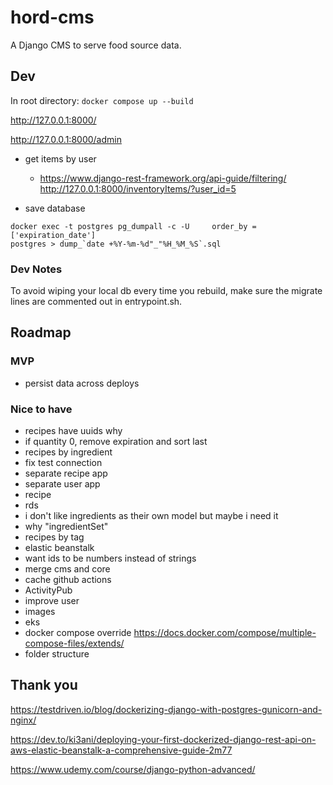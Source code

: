 # hord-cms

A Django CMS to serve food source data.

## Dev

In root directory:
`docker compose up --build`

http://127.0.0.1:8000/

http://127.0.0.1:8000/admin


- get items by user
    - https://www.django-rest-framework.org/api-guide/filtering/
    http://127.0.0.1:8000/inventoryItems/?user_id=5

- save database

```
docker exec -t postgres pg_dumpall -c -U     order_by = ['expiration_date']
postgres > dump_`date +%Y-%m-%d"_"%H_%M_%S`.sql
```

### Dev Notes
To avoid wiping your local db every time you rebuild, make sure the migrate lines are commented out in entrypoint.sh.

## Roadmap

### MVP

- persist data across deploys

### Nice to have

- recipes have uuids why
- if quantity 0, remove expiration and sort last
- recipes by ingredient
- fix test connection
- separate recipe app
- separate user app
- recipe
- rds
- i don't like ingredients as their own model but maybe i need it
- why "ingredientSet"
- recipes by tag
- elastic beanstalk
- want ids to be numbers instead of strings
- merge cms and core
- cache github actions
- ActivityPub
- improve user
- images
- eks
- docker compose override https://docs.docker.com/compose/multiple-compose-files/extends/
- folder structure

## Thank you

https://testdriven.io/blog/dockerizing-django-with-postgres-gunicorn-and-nginx/

https://dev.to/ki3ani/deploying-your-first-dockerized-django-rest-api-on-aws-elastic-beanstalk-a-comprehensive-guide-2m77

https://www.udemy.com/course/django-python-advanced/